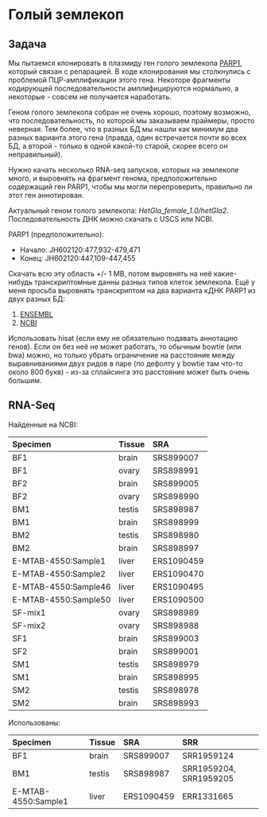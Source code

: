 # Голый землекоп

## Задача

Мы пытаемся клонировать в плазмиду ген голого землекопа [PARP1](https://benchling.com/s/seq-euMSNt6Bv4O61ESmvlmA/edit), который связан с репарацией.
В ходе клонирования мы столкнулись с проблемой ПЦР-амплификации этого гена.
Некоторе фрагменты кодирующей последовательности амплифицируются нормально, а некоторые - совсем не получается наработать.

Геном голого землекопа собран не очень хорошо, поэтому возможно, что последовательность, по которой мы заказываем праймеры, просто неверная.
Тем более, что в разных БД мы нашли как минимум два разных варианта этого гена (правда, один встречается почти во всех БД, а второй - только в одной какой-то старой, скорее всего он неправильный).

Нужно качать несколько RNA-seq запусков, которых на землекопе много, и выровнять на фрагмент генома, предположительно содержащий ген PARP1, чтобы мы могли перепроверить, правильно ли этот ген аннотирован.

Актуальный геном голого землекопа: *HetGla_female_1.0/hetGla2*.
Последовательность ДНК можно скачать с USCS или NCBI.

PARP1 (предположительно): 
* Начало: JH602120:477,932-479,471
* Конец: JH602120:447,109-447,455

Cкачать всю эту область +/- 1 MB, потом выровнять на неё какие-нибудь транскриптомные данны разных типов клеток землекопа.
Ещё у меня просьба выровнять транскриптом на два варианта кДНК PARP1 из двух разных БД:

1. [ENSEMBL](https://benchling.com/s/seq-euMSNt6Bv4O61ESmvlmA)
2. [NCBI](https://benchling.com/s/seq-BCmTPIyyjbKSEgc6j0T3)

Использовать hisat (если ему не обязательно подавать аннотацию генов).
Если он без неё не может работать, то обычным bowtie (или bwa) можно, но только убрать ограничение на расстояние между выравниваниями двух ридов в паре (по дефолту у bowtie там что-то около 800 букв) - из-за сплайсинга это расстояние может быть очень большим.

## RNA-Seq

Найденные на NCBI:

| Specimen             | Tissue | SRA        |
|:---------------------|:-------|:-----------|
| BF1                  | brain  | SRS899007  |
| BF1                  | ovary  | SRS898991  |
| BF2                  | brain  | SRS899005  |
| BF2                  | ovary  | SRS898990  |
| BM1                  | testis | SRS898987  |
| BM1                  | brain  | SRS898999  |
| BM2                  | testis | SRS898980  |
| BM2                  | brain  | SRS898997  |
| E-MTAB-4550:Sample1  | liver  | ERS1090459 |
| E-MTAB-4550:Sample2  | liver  | ERS1090470 |
| E-MTAB-4550:Sample46 | liver  | ERS1090495 |
| E-MTAB-4550:Sample50 | liver  | ERS1090500 |
| SF-mix1              | ovary  | SRS898989  |
| SF-mix2              | ovary  | SRS898988  |
| SF1                  | brain  | SRS899003  |
| SF2                  | brain  | SRS899001  |
| SM1                  | testis | SRS898979  |
| SM1                  | brain  | SRS898995  |
| SM2                  | testis | SRS898978  |
| SM2                  | brain  | SRS898993  |

Использованы:

| Specimen             | Tissue | SRA        | SRR |
|:---------------------|:-------|:-----------|:----|
| BF1                  | brain  | SRS899007  | SRR1959124 |
| BM1                  | testis | SRS898987  | SRR1959204, SRR1959205 |
| E-MTAB-4550:Sample1  | liver  | ERS1090459 | ERR1331665 |
